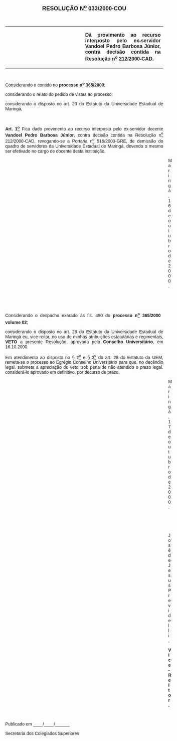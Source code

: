 <BODY>

<B><FONT FACE="Arial" SIZE=4><P ALIGN="CENTER"></P>
<P ALIGN="CENTER">RESOLU&Ccedil;&Atilde;O N<U><SUP>o</U></SUP>  033/2000-COU</P>
</B></FONT><FONT SIZE=1>
<P>&nbsp;</P></FONT>
<TABLE CELLSPACING=0 BORDER=0 CELLPADDING=7 WIDTH=630>
<TR><TD WIDTH="31%" VALIGN="TOP">&nbsp;</TD>
<TD WIDTH="18%" VALIGN="TOP">&nbsp;</TD>
<TD WIDTH="51%" VALIGN="TOP">
<B><FONT FACE="Arial"><P ALIGN="JUSTIFY">D&aacute; provimento ao recurso interposto pelo ex-servidor Vandoel Pedro Barbosa J&uacute;nior, contra decis&atilde;o contida na Resolu&ccedil;&atilde;o n<U><SUP>o</U></SUP> 212/2000-CAD.</B></FONT></TD>
</TR>
</TABLE>

<FONT FACE="Arial" SIZE=1><P ALIGN="JUSTIFY"></P>
<P ALIGN="JUSTIFY">&nbsp;</P>
</FONT><FONT FACE="Arial"><P ALIGN="JUSTIFY">Considerando o contido no <B>processo n<U><SUP>o</U></SUP> 365/2000</B>;</P>
<P ALIGN="JUSTIFY">considerando o relato do pedido de vistas ao processo;</P>
<P ALIGN="JUSTIFY">considerando o disposto no art. 23 do Estatuto  da Universidade Estadual de Maring&aacute;,</P>
<P ALIGN="JUSTIFY"></P>
<P ALIGN="JUSTIFY">&nbsp;</P>
<B><P ALIGN="JUSTIFY">Art. 1<U><SUP>o</U></SUP> </B>Fica dado provimento ao recurso interposto pelo ex-servidor docente <B>Vandoel Pedro Barbosa J&uacute;nior</B>, contra decis&atilde;o contida na Resolu&ccedil;&atilde;o n<U><SUP>o</U></SUP> 212/2000-CAD, revogando-se a Portaria n<U><SUP>o</U></SUP> 516/2000-GRE, de demiss&atilde;o do quadro de servidores da Universidade Estadual de Maring&aacute;, devendo o mesmo ser efetivado no cargo de docente desta institui&ccedil;&atilde;o.</P>
<P ALIGN="JUSTIFY"></P><DIR>
<DIR>
<DIR>
<DIR>
<DIR>
<DIR>
<DIR>
<DIR>
<DIR>
<DIR>
<DIR>
<DIR>
<DIR>

<P ALIGN="JUSTIFY">Maring&aacute;, 16 de outubro de 2000.</P>
<P ALIGN="JUSTIFY"></P>
<P ALIGN="JUSTIFY">&nbsp;</P>
<P ALIGN="JUSTIFY">&nbsp;</P></DIR>
</DIR>
</DIR>
</DIR>
</DIR>
</DIR>
</DIR>
</DIR>
</DIR>
</DIR>
</DIR>
</DIR>
</DIR>

<P ALIGN="JUSTIFY">Considerando o despacho exarado &agrave;s fls.  490 do <B>processo n<U><SUP>o</U></SUP> 365/2000  volume 02</B>;</P>
<P ALIGN="JUSTIFY">considerando o disposto no art. 28 do Estatuto da Universidade Estadual de Maring&aacute; eu, vice-reitor, no uso de minhas atribui&ccedil;&otilde;es estatut&aacute;rias e regimentais,  <B>VETO</B> a presente Resolu&ccedil;&atilde;o, aprovada pelo <B>Conselho Universit&aacute;rio</B>, em 16.10.2000.</P>
<P ALIGN="JUSTIFY"></P>
<P ALIGN="JUSTIFY">Em atendimento ao disposto no § 2<U><SUP>o</U></SUP> e § 3<U><SUP>o</U></SUP> do art. 28 do Estatuto da UEM, remeta-se o processo ao Egr&eacute;gio Conselho Universit&aacute;rio para que, no dec&ecirc;ndio legal, submeta a aprecia&ccedil;&atilde;o do veto, sob pena de n&atilde;o atendido o prazo legal, consider&aacute;-lo aprovado em definitivo, por decurso de prazo.</P>
<P ALIGN="JUSTIFY"></P><DIR>
<DIR>
<DIR>
<DIR>
<DIR>
<DIR>
<DIR>
<DIR>
<DIR>
<DIR>
<DIR>
<DIR>
<DIR>

<P ALIGN="JUSTIFY">Maring&aacute;, 17 de outubro de 2000.</P>
<P ALIGN="JUSTIFY"></P>
<P ALIGN="JUSTIFY">&nbsp;</P>
<P ALIGN="JUSTIFY">&nbsp;</P>
<P ALIGN="JUSTIFY">Jos&eacute; de Jesus Previdelli,</P>
<B><P ALIGN="JUSTIFY">Vice-Reitor.</P>
</B><P ALIGN="JUSTIFY"></P>
<P ALIGN="JUSTIFY">&nbsp;</P></DIR>
</DIR>
</DIR>
</DIR>
</DIR>
</DIR>
</DIR>
</DIR>
</DIR>
</DIR>
</DIR>
</DIR>
</DIR>

<P ALIGN="JUSTIFY">Publicado em ____/____/______</P>
<P ALIGN="JUSTIFY"></P>
<P ALIGN="JUSTIFY">Secretaria dos Colegiados Superiores</P></FONT></BODY>
